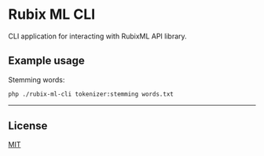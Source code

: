 # Rubix ML CLI

CLI application for interacting with RubixML API library.

## Example usage

Stemming words:
```bash
php ./rubix-ml-cli tokenizer:stemming words.txt
```

---

## License
[MIT](https://github.com/mihaichris/rubix-ml-cli/blob/main/LICENSE)
